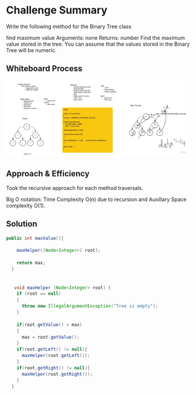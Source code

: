 # Challenge Summary
<!-- Description of the challenge -->
Write the following method for the Binary Tree class

find maximum value
Arguments: none
Returns: number
Find the maximum value stored in the tree. You can assume that the values stored in the Binary Tree will be numeric.

## Whiteboard Process
<!-- Embedded whiteboard image -->
![Whiteboard](img/tree-max.jpg)

## Approach & Efficiency
<!-- What approach did you take? Why? What is the Big O space/time for this approach? -->
Took the recursive approach for each method traversals.

Big O notation: Time Complexity O(n) due to recursion and Auxillary Space complexity O(1).
## Solution
<!-- Show how to run your code, and examples of it in action -->
```java
public int maxValue(){

    maxHelper((Node<Integer>) root);

    return max;
  }


   void maxHelper (Node<Integer> root) {
    if (root == null)
    {
      throw new IllegalArgumentException("Tree is empty");
    }

    if(root.getValue() > max)
    {
      max = root.getValue();
    }
    if(root.getLeft() != null){
      maxHelper(root.getLeft());
    }
    if(root.getRight() != null){
      maxHelper(root.getRight());
    }
  }
```
